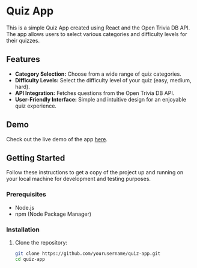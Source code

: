 # Quiz App

This is a simple Quiz App created using React and the Open Trivia DB API. The app allows users to select various categories and difficulty levels for their quizzes.

## Features

- **Category Selection:** Choose from a wide range of quiz categories.
- **Difficulty Levels:** Select the difficulty level of your quiz (easy, medium, hard).
- **API Integration:** Fetches questions from the Open Trivia DB API.
- **User-Friendly Interface:** Simple and intuitive design for an enjoyable quiz experience.

## Demo

Check out the live demo of the app [here](https://65c72ef3722bc93f8a6e6308--dulcet-chaja-27cfa0.netlify.app/).

## Getting Started

Follow these instructions to get a copy of the project up and running on your local machine for development and testing purposes.

### Prerequisites

- Node.js
- npm (Node Package Manager)

### Installation

1. Clone the repository:
   ```bash
   git clone https://github.com/yourusername/quiz-app.git
   cd quiz-app
